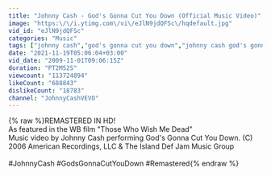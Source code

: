 ```yaml
---
title: "Johnny Cash - God's Gonna Cut You Down (Official Music Video)"
image: "https:\/\/i.ytimg.com\/vi\/eJlN9jdQFSc\/hqdefault.jpg"
vid_id: "eJlN9jdQFSc"
categories: "Music"
tags: ["johnny cash","god's gonna cut you down","johnny cash god's gonna cut you down"]
date: "2021-11-19T05:06:04+03:00"
vid_date: "2009-11-01T09:06:15Z"
duration: "PT2M52S"
viewcount: "113724894"
likeCount: "688843"
dislikeCount: "18783"
channel: "JohnnyCashVEVO"
---
```

{% raw %}REMASTERED IN HD!<br />As featured in the WB film &quot;Those Who Wish Me Dead&quot;<br />Music video by Johnny Cash performing God's Gonna Cut You Down. (C) 2006 American Recordings, LLC &amp; The Island Def Jam Music Group<br /><br />#JohnnyCash #GodsGonnaCutYouDown #Remastered{% endraw %}
